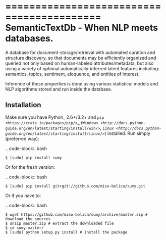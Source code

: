 ==========================================
SemanticTextDb - When NLP meets databases.
==========================================

A database for document-storage/retrieval with automated curation
and structure discovery, so that documents may be efficiently organized 
and queried not only based on human-labeled attributes/metadata, but also using 
a variety of optional automatically-inferred latent features including: 
semantics, topics, sentiment, eloquence, and entities of interest. 

Inference of these properties is done using various statistical models and 
NLP algorithms stored and run inside the database.

Installation
------------
Make sure you have Python_ 2.6+/3.2+ and `pip <https://crate.io/packages/pip/>`_
(`Windows <http://docs.python-guide.org/en/latest/starting/install/win/>`_,
`Linux <http://docs.python-guide.org/en/latest/starting/install/linux/>`_) installed.
Run simply (preferred way):

.. code-block:: bash

    $ [sudo] pip install sumy


Or for the fresh version:

.. code-block:: bash

    $ [sudo] pip install git+git://github.com/miso-belica/sumy.git


Or if you have to:

.. code-block:: bash

    $ wget https://github.com/miso-belica/sumy/archive/master.zip # download the sources
    $ unzip master.zip # extract the downloaded file
    $ cd sumy-master/
    $ [sudo] python setup.py install # install the package